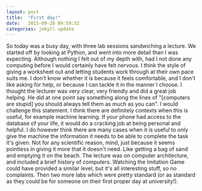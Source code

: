 ```yaml
---
layout: post
title:  "First day!"
date:   2015-09-28 09:59:52
categories: jekyll update
---
```

So today was a busy day, with three lab sessions sandwiching a lecture. We started off by looking at Python, and went
into more detail than I was expecting. Although nothing I felt out of my depth with, had I not done any computing
before I would certainly have felt nervous. I think the style of giving a worksheet out and letting students work
through at their own pace suits me. I don't know whether it is because it feels comfortable, and I don't like
asking for help, or because I can tackle it in the manner I choose. I thought the lecturer was very clear, very 
friendly and did a great job helping. He did at one point say something along the lines of "[computers are stupid]
you should always tell them as much as you can". I would challenge this statement. I think there are definitely 
contexts when this is useful, for example machine learning. If your phone had access to the database of your life,
it would do a cracking job at being personal and helpful. I do however think there are many cases when it is useful
to only give the machine the information it needs to be able to complete the task it's given. Not for any scientific
reason, mind, just because it seems pointless in giving it more that it doesn't need. Like getting a bag of sand
and emptying it on the beach. The lecture was on computer architecture, and included a brief history of computers.
Watching the Imitation Game could have provided a similar level, but it's all interesting stuff, so no complaints. 
Then two more labs which were pretty standard (or as standard as they could be for someone on their first proper day 
at university!).

[jekyll]:      http://jekyllrb.com
[jekyll-gh]:   https://github.com/jekyll/jekyll
[jekyll-help]: https://github.com/jekyll/jekyll-help
